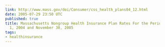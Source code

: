 ```yaml
---
link: http://www.mass.gov/doi/Consumer/css_health_plans04_12.html
date: 2005-07-29 23:50 UTC
published: true
title: Massachusetts Nongroup Health Insurance Plan Rates For the Period Between December
  1, 2004 and November 30, 2005
tags:
- healthinsurance
---
```



